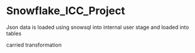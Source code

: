 # Snowflake_ICC_Project

Json data is loaded using snowsql into internal user stage and loaded into tables

carried transformation
